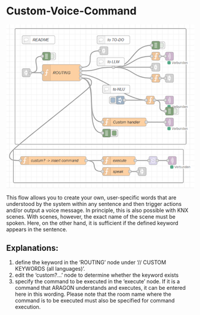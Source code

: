 # Custom-Voice-Command
![Custom-Voice-Command](customVoiceCommand.png)

This flow allows you to create your own, user-specific words that are understood by the system within any sentence and then trigger actions and/or output a voice message.
In principle, this is also possible with KNX scenes. With scenes, however, the exact name of the scene must be spoken. Here, on the other hand, it is sufficient if the defined keyword appears in the sentence.

## Explanations:

1. define the keyword in the ‘ROUTING’ node under ‘// CUSTOM KEYWORDS (all languages)’.
1. edit the ‘custom?...’ node to determine whether the keyword exists
1. specify the command to be executed in the ‘execute’ node. If it is a command that ARAGON understands and executes, it can be entered here in this wording. Please note that the room name where the command is to be executed must also be specified for command execution.
